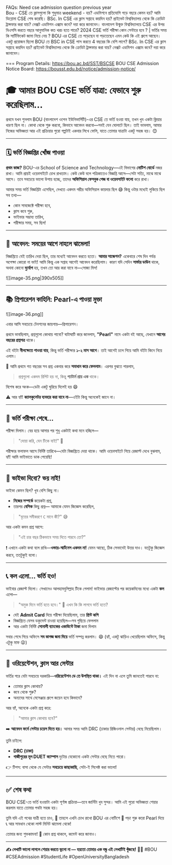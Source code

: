 FAQs:
Need cse admission question previous year  
Bou - CSE তে ক্লাসগুলো কি শুধুমাত্র weekend - হয়? এডমিশনে প্রতিযোগি গড়ে বছরে কেমন হয়? আমি ডিপ্লোমা CSE শেষ করেছি।
BSc. In CSE এর ক্লাস সপ্তাহে কয়দিন হয়? প্রাইভেট বিশ্ববিদ্যালয় থেকে কি ক্রেডিট ট্রান্সফার করা যায়? নেক্সট এডমিশন এক্সাম কবে? দয়া করে জানাবেন।
বাংলাদেশ উন্মুক্ত বিশ্ববিদ্যালয়ে CSE এর উপর বিএসসি করতে বছরে আনুমানিক কত খরচ হতে পারে?
2024 CSE ভর্তি পরীক্ষা কোন সেন্টারে হবে ? | ভর্তির সময় কি সার্টিফিকেট জামা নিয়ে নেয় ?
BOU এর CSE তে পড়েছেন বা পড়তেছেন এমন কেউ কি এই গ্রুপে আছেন।একটু প্রয়োজন ছিলো
BOU তে BSC in CSE পাস করতে 4 বছরের কি বেশি লাগে?
BSc. In CSE এর ক্লাস সপ্তাহে কয়দিন হয়? প্রাইভেট বিশ্ববিদ্যালয় থেকে কি ক্রেডিট ট্রান্সফার করা যায়? নেক্সট এডমিশন এক্সাম কবে? দয়া করে জানাবেন।


===
Program Details: https://bou.ac.bd/SST/BSCSE
BOU CSE Admission Notice Board: https://bousst.edu.bd/notice/admission-notice/






# 🎓 আমার BOU CSE ভর্তি যাত্রা: যেভাবে শুরু করেছিলাম...

প্রথমে যখন শুনলাম BOU (বাংলাদেশ ওপেন ইউনিভার্সিটি)-এর CSE তে ভর্তি হওয়া যায়, তখন খুব একটা ক্লিয়ার ধারণা ছিল না। কোথা থেকে শুরু করবো, কিভাবে আবেদন করবো—সবই যেন ঘোলাটে ছিল। তাই ভাবলাম, আমার নিজের অভিজ্ঞতা আর এই প্রক্রিয়ার পুরো গল্পটাই একবার লিখে ফেলি, যাতে তোমার যাত্রাটা একটু সহজ হয়। 😊

---

## 🗓️ ভর্তি বিজ্ঞপ্তির খোঁজ পাওয়া

**প্রথম কাজ?**
BOU-এর School of Science and Technology—এই বিভাগের **নোটিশ বোর্ডে** নজর রাখা। আমি প্রায়ই ওয়েবসাইটে চোখ রাখতাম। কেউ কেউ বলে পত্রিকাতেও বিজ্ঞপ্তি আসে—সেটা সত্যি, মাঝে মাঝে আসে। তবে সবচেয়ে ভালো উপায় হচ্ছে, তাদের **অফিশিয়াল ফেসবুক পেজ বা ওয়েবসাইট ফলো** করে রাখা।

আমার সময় ভর্তি বিজ্ঞপ্তিটা এসেছিল, দেখতে একদম গম্ভীর অফিসিয়াল কায়দার ছিল 😅 কিন্তু ওটার মধ্যেই লুকিয়ে ছিল সব তথ্য—

* কোন সাবজেক্টে পরীক্ষা হবে,
* ক্লাস কবে শুরু,
* ভাইভার সম্ভাব্য তারিখ,
* পরীক্ষার সময়,
  সব ছিল!

---

## 📝 আবেদন: সময়ের আগে নাহলে ঝামেলা!

বিজ্ঞপ্তিতে যেই তারিখ দেয়া ছিল, তার মধ্যেই আবেদন করতে হতো।
**আমার সাজেশন?** একেবারে শেষ দিন পর্যন্ত অপেক্ষা কোরো না ভাই! আমি কিন্তু এক সপ্তাহ আগেই আবেদন করেছিলাম। কারণ যদি সেদিন **সার্ভার ডাউন** থাকে, অথবা কোনো **দুর্যোগ** হয়, তখন তো আর করা যাবে না—সোজা মিস!

![[image-35.png|390x505]]

---

## 📚 প্রিপারেশন কাহিনি: Pearl-এ পাওয়া মুক্তা
![[image-36.png]]

এবার আসি সবচেয়ে টেনশনের জায়গায়—প্রিপারেশন।

প্রথমে ভাবছিলাম, প্রশ্নগুলো কোথায় পাবো? ঘাটাঘাটি করে জানলাম, **"Pearl"** নামে একটা বই আছে, যেখানে **আগের বছরের প্রশ্নপত্র** থাকে।

এই বইটা **নীলক্ষেতে পাওয়া যায়**, কিন্তু ভর্তি পরীক্ষার **১-২ মাস আগে**।
তাই আগেই চলে গিয়ে আমি বইটা কিনে নিয়ে এলাম।

📖 আমি প্রথমে গত বছরের সব প্রশ্ন একবার করে **সমাধান করে ফেললাম**। এরপর বুঝতে পারলাম,

> প্রশ্নগুলো একদম রিপিট হয় না,
> কিন্তু **প্যাটার্ন প্রায় এক** থাকে।

বিশেষ করে অংক—ডেটা একটু ঘুরিয়ে দিলেই হয় 😄

⚠️ আর হ্যাঁ!
**ক্যালকুলেটর ব্যবহার করা যাবে না**—এইটা কিন্তু অনেকেই জানে না।

---

## 🧠 ভর্তি পরীক্ষা শেষে…

পরীক্ষা দিলাম। বের হয়ে আসার পর শুধু একটাই কথা মনে হচ্ছিল—

> "দোয়া করি, যেন টিকে যাই!" 🙏

পরীক্ষার ফলাফল আসে নির্দিষ্ট তারিখে—যেটা বিজ্ঞপ্তিতে দেয়া থাকে। আমি ওয়েবসাইটে গিয়ে রেজাল্ট দেখে বুঝলাম, হ্যাঁ! আমি ভাইভাতে ডাক পেয়েছি!

---

## 💬 ভাইভা দিবো? ভয় নাই!

ভাইভা কেমন ছিল? খুব বেশি কিছু না।

* **নিজের সম্পর্কে** কয়েকটা প্রশ্ন,
* তারপর **বেসিক** কিছু প্রশ্ন—
  আমাকে যেমন জিজ্ঞেস করেছিল,

> "বৃত্তের সমীকরণে `C` মানে কী?" 😅

আর একটা কমন প্রশ্ন আসে:

> "এই চার বছর ঠিকভাবে সময় দিতে পারবে তো?"

❗ এখানে একটা কথা বলে রাখি—**ওভার-স্মার্টনেস একদম না!**
যেমন আছো, ঠিক সেভাবেই উত্তর দাও। যতটুকু জিজ্ঞেস করবে, ততটুকুই বলো।

---

## 📞 কল এলো… ভর্তি হও!

ভাইবার রেজাল্ট দিলো। সেখানেও আলহামদুলিল্লাহ টিকে গেলাম! ভাইভার রেজাল্টের পর কয়েকদিনের মধ্যে একটা **কল** এলো—

> "অমুক দিনে ভর্তি হতে হবে।"
📁 এখন কি কি লাগবে ভর্তি হতে?

* যেই **Admit Card** দিয়ে পরীক্ষা দিয়েছিলাম, তার **প্রিন্ট কপি**
* বিজ্ঞপ্তিতে যেসব ডকুমেন্ট চাওয়া হয়েছিল—সব গুছিয়ে ফেললাম
* আর একটা নির্দিষ্ট **সোনালী ব্যাংকের একাউন্টে টাকা** জমা দিলাম

সবার শেষে গিয়ে অফিসে **সব কাগজ জমা দিয়ে** ভর্তি সম্পন্ন করলাম। 😄
(হ্যাঁ, একটু ঝাড়িও খেয়েছিলাম অফিসে, কিন্তু এটুকু মাফ 😜)

---

## 🏫 ওরিয়েন্টেশন, ক্লাস আর সেন্টার

ভর্তির পরে যেটা সবচেয়ে দরকারি—**ওরিয়েন্টেশন ডে তে উপস্থিত থাকা।**
এই দিন না এলে তুমি জানতেই পারবে না:

* তোমার ক্লাস কোথায়?
* কবে থেকে শুরু?
* অন্যদের সাথে মেসেঞ্জার গ্রুপে জয়েন হবে কিভাবে?

আর হ্যাঁ, অনেকে একটা প্রশ্ন করে:

> "আমার ক্লাস কোথায় হবে?"

➡️ **আবেদন ফর্মে সেন্টার চয়েস দিতে হয়।**
আমার সময় আমি DRC (ঢাকার রিজিওনাল সেন্টার) বেছে নিয়েছিলাম।

তুমি চাইলে:

* **DRC (ঢাকা)**
* **গাজীপুরের মূল DUET ক্যাম্পাস**
  দুটোর যেকোনো একটা সেন্টার বেছে নিতে পারো।

👉 টিপস: বাসা থেকে যে সেন্টার **সবচেয়ে কাছাকাছি**, সেটা-ই সিলেক্ট করা ভালো!

---

## ✅ শেষ কথা

BOU CSE-তে ভর্তি হওয়াটা একটা পূর্ণাঙ্গ প্রক্রিয়া—তবে জার্নিটা খুব সুন্দর।
আমি এই পুরো অভিজ্ঞতা শেয়ার করলাম যাতে তোমার পথটা সহজ হয়।

তুমি যদি এই পথের যাত্রী হতে চাও,
📌 তাহলে এখনি চোখ রাখো BOU এর নোটিশে
📘 পড়া শুরু করো Pearl দিয়ে
📞 আর সাবধান থেকো লাস্ট মিনিট ঝামেলা থেকে!

তোমার জন্য শুভকামনা! 💚
কোন প্রশ্ন থাকলে, কমেন্ট করে জানাও।

---

**✍️ লেখাটি ভালো লাগলে শেয়ার করতে ভুলো না — হয়তো তোমার এক বন্ধু এই লেখাটিই খুঁজছে!**
🧑‍💻 #BOU #CSEAdmission #StudentLife #OpenUniversityBangladesh
